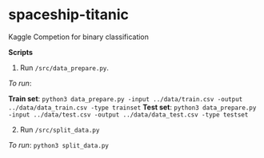 # spaceship-titanic
Kaggle Competion for binary classification

__Scripts__

1. Run `/src/data_prepare.py`. 

_To run_:

__Train set__: `python3 data_prepare.py -input ../data/train.csv -output ../data/data_train.csv -type trainset`
__Test set__: `python3 data_prepare.py -input ../data/test.csv -output ../data/data_test.csv -type testset`

2. Run `/src/split_data.py`

_To run_: `python3 split_data.py`
